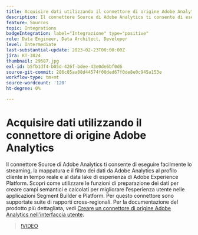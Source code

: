 ```yaml
---
title: Acquisire dati utilizzando il connettore di origine Adobe Analytics
description: Il connettore Source di Adobe Analytics ti consente di eseguire facilmente lo streaming, la mappatura e il filtro dei dati da Adobe Analytics al profilo cliente in tempo reale e al data lake di esperienza di Adobe Experience Platform.
feature: Sources
topic: Integrations
badgeIntegration: label="Integrazione" type="positive"
role: Data Engineer, Data Architect, Developer
level: Intermediate
last-substantial-update: 2023-02-23T00:00:00Z
jira: KT-3824
thumbnail: 29687.jpg
exl-id: b5fb1df4-b05d-426f-bdee-43e0de6bf0d6
source-git-commit: 286c85aa88d44574f00ded67f0de8e0c945a153e
workflow-type: tm+mt
source-wordcount: '120'
ht-degree: 0%

---
```


# Acquisire dati utilizzando il connettore di origine Adobe Analytics

Il connettore Source di Adobe Analytics ti consente di eseguire facilmente lo streaming, la mappatura e il filtro dei dati da Adobe Analytics al profilo cliente in tempo reale e al data lake di esperienza di Adobe Experience Platform. Scopri come utilizzare le funzioni di preparazione dei dati per creare campi semantici e calcolati per migliorare l’esperienza utente nelle applicazioni Segment Builder e Platform. Per questo connettore sono supportate suite di rapporti cross-regionali. Per la documentazione del prodotto più dettagliata, vedi [Creare un connettore di origine Adobe Analytics nell&#39;interfaccia utente](https://experienceleague.adobe.com/docs/experience-platform/sources/ui-tutorials/create/adobe-applications/analytics.html?lang=it).

>[!VIDEO](https://video.tv.adobe.com/v/3430258?learn=on&enablevpops&captions=ita)
